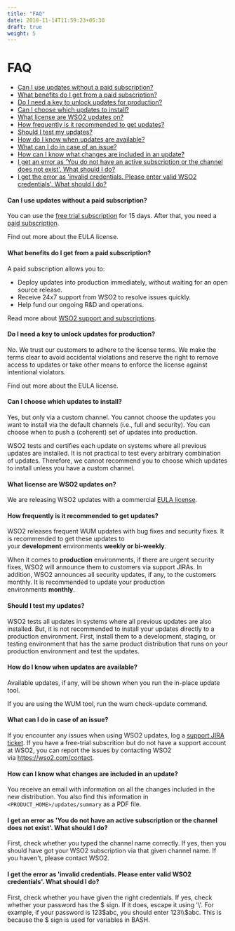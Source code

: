 ```yaml
---
title: "FAQ"
date: 2018-11-14T11:59:23+05:30
draft: true
weight: 5
---
```

# FAQ

-   [Can I use updates without a paid
    subscription?](#FAQ-CanIuseupdateswithoutapaidsubscription?)
-   [What benefits do I get from a paid
    subscription?](#FAQ-WhatbenefitsdoIgetfromapaidsubscription?)
-   [Do I need a key to unlock updates for
    production?](#FAQ-DoIneedakeytounlockupdatesforproduction?)
-   [Can I choose which updates to
    install?](#FAQ-CanIchoosewhichupdatestoinstall?)
-   [What license are WSO2 updates
    on?](#FAQ-WhatlicenseareWSO2updateson?)
-   [How frequently is it recommended to get
    updates?](#FAQ-Howfrequentlyisitrecommendedtogetupdates?)
-   [Should I test my updates?](#FAQ-ShouldItestmyupdates?)
-   [How do I know when updates are
    available?](#FAQ-HowdoIknowwhenupdatesareavailable?)
-   [What can I do in case of an
    issue?](#FAQ-WhatcanIdoincaseofanissue?)
-   [How can I know what changes are included in an
    update?](#FAQ-HowcanIknowwhatchangesareincludedinanupdate?)
-   [I get an error as 'You do not have an active subscription or the
    channel does not exist'. What should I
    do?](#FAQ-Igetanerroras'Youdonothaveanactivesubscriptionorthechanneldoesnotexist'.WhatshouldIdo?)
-   [I get the error as 'invalid credentials. Please enter valid WSO2
    credentials'. What should I
    do?](#FAQ-Igettheerroras'invalidcredentials.PleaseentervalidWSO2credentials'.WhatshouldIdo?)

#### Can I use updates without a paid subscription?

You can use the [free trial
subscription](https://wso2.com/free-trial-subscription) for 15 days.
After that, you need a [paid
subscription](https://wso2.com/subscription).

Find out more about the EULA license.

#### What benefits do I get from a paid subscription?

A paid subscription allows you to:

-   Deploy updates into production immediately, without waiting for an
    open source release.
-   Receive 24x7 support from WSO2 to resolve issues quickly. 
-   Help fund our ongoing R&D and operations.

Read more about [WSO2 support and
subscriptions](https://wso2.com/support/).

#### Do I need a key to unlock updates for production?

No. We trust our customers to adhere to the license terms. We make the
terms clear to avoid accidental violations and reserve the right to
remove access to updates or take other means to enforce the license
against intentional violators.

Find out more about the EULA license.

#### Can I choose which updates to install?

Yes, but only via a custom channel. You cannot choose the updates you
want to install via the default channels (i.e., full and security). You
can choose when to push a (coherent) set of updates into production.

WSO2 tests and certifies each update on systems where all previous
updates are installed. It is not practical to test every arbitrary
combination of updates. Therefore, we cannot recommend you to choose
which updates to install unless you have a custom channel.

#### What license are WSO2 updates on?

We are releasing WSO2 updates with a commercial [EULA
license](https://wso2.com/licenses/wso2-update/2.0).

#### How frequently is it recommended to get updates?

WSO2 releases frequent WUM updates with bug fixes and security fixes. It
is recommended to get these updates to
your **development** environments **weekly or bi-weekly**.

When it comes to **production** environments, if there are urgent
security fixes, WSO2 will announce them to customers via support JIRAs.
In addition, WSO2 announces all security updates, if any, to the
customers monthly. It is recommended to update your production
environments **monthly**.

#### Should I test my updates?

WSO2 tests all updates in systems where all previous updates are also
installed. But, it is not recommended to install your updates directly
to a production environment. First, install them to a development,
staging, or testing environment that has the same product distribution
that runs on your production environment and test the updates.

#### How do I know when updates are available?

Available updates, if any, will be shown when you run the in-place
update tool. 

If you are using the WUM tool, run the wum check-update command.

#### What can I do in case of an issue?

If you encounter any issues when using WSO2 updates, log a [support JIRA
ticket](https://support.wso2.com/). If you have a free-trial subscrition
but do not have a support account at WSO2, you can report the issues
by contacting WSO2 via https://wso2.com/contact.

#### How can I know what changes are included in an update?

You receive an email with information on all the changes included in the
new distribution. You also find this information in
`<PRODUCT_HOME>/updates/summary` as a PDF file.

#### I get an error as 'You do not have an active subscription or the channel does not exist'. What should I do?

First, check whether you typed the channel name correctly. If yes, then
you should have got your WSO2 subscription via that given channel name.
If you haven't, please contact WSO2.

#### I get the error as 'invalid credentials. Please enter valid WSO2 credentials'. What should I do?

First, check whether you have given the right credentials. If yes, check
whether your password has the $ sign. If it does, escape it using '\\'.
For example, if your password is 123$abc, you should enter
123\\$abc. This is because the $ sign is used for variables in BASH.
